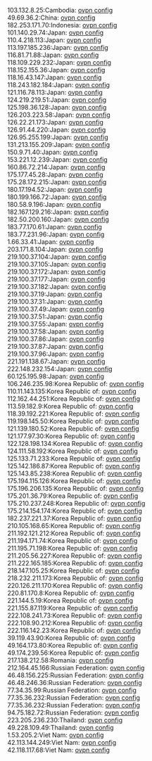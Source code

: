 103.132.8.25:Cambodia: [ovpn config](vpn/103_132_8_25.ovpn)  
49.69.36.2:China: [ovpn config](vpn/49_69_36_2.ovpn)  
182.253.171.70:Indonesia: [ovpn config](vpn/182_253_171_70.ovpn)  
101.140.29.74:Japan: [ovpn config](vpn/101_140_29_74.ovpn)  
110.4.218.113:Japan: [ovpn config](vpn/110_4_218_113.ovpn)  
113.197.185.236:Japan: [ovpn config](vpn/113_197_185_236.ovpn)  
116.81.71.88:Japan: [ovpn config](vpn/116_81_71_88.ovpn)  
118.109.229.232:Japan: [ovpn config](vpn/118_109_229_232.ovpn)  
118.152.155.36:Japan: [ovpn config](vpn/118_152_155_36.ovpn)  
118.16.43.147:Japan: [ovpn config](vpn/118_16_43_147.ovpn)  
118.243.182.184:Japan: [ovpn config](vpn/118_243_182_184.ovpn)  
121.116.78.113:Japan: [ovpn config](vpn/121_116_78_113.ovpn)  
124.219.219.51:Japan: [ovpn config](vpn/124_219_219_51.ovpn)  
125.198.36.128:Japan: [ovpn config](vpn/125_198_36_128.ovpn)  
126.203.223.58:Japan: [ovpn config](vpn/126_203_223_58.ovpn)  
126.22.21.173:Japan: [ovpn config](vpn/126_22_21_173.ovpn)  
126.91.44.220:Japan: [ovpn config](vpn/126_91_44_220.ovpn)  
126.95.255.199:Japan: [ovpn config](vpn/126_95_255_199.ovpn)  
131.213.155.209:Japan: [ovpn config](vpn/131_213_155_209.ovpn)  
150.9.71.40:Japan: [ovpn config](vpn/150_9_71_40.ovpn)  
153.221.12.239:Japan: [ovpn config](vpn/153_221_12_239.ovpn)  
160.86.72.214:Japan: [ovpn config](vpn/160_86_72_214.ovpn)  
175.177.45.28:Japan: [ovpn config](vpn/175_177_45_28.ovpn)  
175.28.172.215:Japan: [ovpn config](vpn/175_28_172_215.ovpn)  
180.17.194.52:Japan: [ovpn config](vpn/180_17_194_52.ovpn)  
180.199.166.72:Japan: [ovpn config](vpn/180_199_166_72.ovpn)  
180.58.9.196:Japan: [ovpn config](vpn/180_58_9_196.ovpn)  
182.167.129.216:Japan: [ovpn config](vpn/182_167_129_216.ovpn)  
182.50.200.160:Japan: [ovpn config](vpn/182_50_200_160.ovpn)  
183.77.170.61:Japan: [ovpn config](vpn/183_77_170_61.ovpn)  
183.77.231.96:Japan: [ovpn config](vpn/183_77_231_96.ovpn)  
1.66.33.41:Japan: [ovpn config](vpn/1_66_33_41.ovpn)  
203.171.8.104:Japan: [ovpn config](vpn/203_171_8_104.ovpn)  
219.100.37.104:Japan: [ovpn config](vpn/219_100_37_104.ovpn)  
219.100.37.105:Japan: [ovpn config](vpn/219_100_37_105.ovpn)  
219.100.37.172:Japan: [ovpn config](vpn/219_100_37_172.ovpn)  
219.100.37.177:Japan: [ovpn config](vpn/219_100_37_177.ovpn)  
219.100.37.182:Japan: [ovpn config](vpn/219_100_37_182.ovpn)  
219.100.37.19:Japan: [ovpn config](vpn/219_100_37_19.ovpn)  
219.100.37.31:Japan: [ovpn config](vpn/219_100_37_31.ovpn)  
219.100.37.49:Japan: [ovpn config](vpn/219_100_37_49.ovpn)  
219.100.37.51:Japan: [ovpn config](vpn/219_100_37_51.ovpn)  
219.100.37.55:Japan: [ovpn config](vpn/219_100_37_55.ovpn)  
219.100.37.58:Japan: [ovpn config](vpn/219_100_37_58.ovpn)  
219.100.37.86:Japan: [ovpn config](vpn/219_100_37_86.ovpn)  
219.100.37.87:Japan: [ovpn config](vpn/219_100_37_87.ovpn)  
219.100.37.96:Japan: [ovpn config](vpn/219_100_37_96.ovpn)  
221.191.138.67:Japan: [ovpn config](vpn/221_191_138_67.ovpn)  
222.148.232.154:Japan: [ovpn config](vpn/222_148_232_154.ovpn)  
60.125.195.98:Japan: [ovpn config](vpn/60_125_195_98.ovpn)  
106.246.235.98:Korea Republic of: [ovpn config](vpn/106_246_235_98.ovpn)  
110.11.143.135:Korea Republic of: [ovpn config](vpn/110_11_143_135.ovpn)  
112.162.44.251:Korea Republic of: [ovpn config](vpn/112_162_44_251.ovpn)  
113.59.182.9:Korea Republic of: [ovpn config](vpn/113_59_182_9.ovpn)  
118.39.192.221:Korea Republic of: [ovpn config](vpn/118_39_192_221.ovpn)  
119.198.145.50:Korea Republic of: [ovpn config](vpn/119_198_145_50.ovpn)  
121.139.180.52:Korea Republic of: [ovpn config](vpn/121_139_180_52.ovpn)  
121.177.97.30:Korea Republic of: [ovpn config](vpn/121_177_97_30.ovpn)  
122.128.198.134:Korea Republic of: [ovpn config](vpn/122_128_198_134.ovpn)  
124.111.58.192:Korea Republic of: [ovpn config](vpn/124_111_58_192.ovpn)  
125.133.71.233:Korea Republic of: [ovpn config](vpn/125_133_71_233.ovpn)  
125.142.186.87:Korea Republic of: [ovpn config](vpn/125_142_186_87.ovpn)  
125.143.85.238:Korea Republic of: [ovpn config](vpn/125_143_85_238.ovpn)  
175.194.115.126:Korea Republic of: [ovpn config](vpn/175_194_115_126.ovpn)  
175.196.206.135:Korea Republic of: [ovpn config](vpn/175_196_206_135.ovpn)  
175.201.36.79:Korea Republic of: [ovpn config](vpn/175_201_36_79.ovpn)  
175.210.237.248:Korea Republic of: [ovpn config](vpn/175_210_237_248.ovpn)  
175.214.154.174:Korea Republic of: [ovpn config](vpn/175_214_154_174.ovpn)  
182.237.221.37:Korea Republic of: [ovpn config](vpn/182_237_221_37.ovpn)  
210.105.168.65:Korea Republic of: [ovpn config](vpn/210_105_168_65.ovpn)  
211.192.121.212:Korea Republic of: [ovpn config](vpn/211_192_121_212.ovpn)  
211.194.171.74:Korea Republic of: [ovpn config](vpn/211_194_171_74.ovpn)  
211.195.71.198:Korea Republic of: [ovpn config](vpn/211_195_71_198.ovpn)  
211.205.56.227:Korea Republic of: [ovpn config](vpn/211_205_56_227.ovpn)  
211.222.165.185:Korea Republic of: [ovpn config](vpn/211_222_165_185.ovpn)  
218.147.105.25:Korea Republic of: [ovpn config](vpn/218_147_105_25.ovpn)  
218.232.211.173:Korea Republic of: [ovpn config](vpn/218_232_211_173.ovpn)  
220.126.211.170:Korea Republic of: [ovpn config](vpn/220_126_211_170.ovpn)  
220.81.170.8:Korea Republic of: [ovpn config](vpn/220_81_170_8.ovpn)  
221.144.5.19:Korea Republic of: [ovpn config](vpn/221_144_5_19.ovpn)  
221.155.87.119:Korea Republic of: [ovpn config](vpn/221_155_87_119.ovpn)  
222.108.241.73:Korea Republic of: [ovpn config](vpn/222_108_241_73.ovpn)  
222.108.90.212:Korea Republic of: [ovpn config](vpn/222_108_90_212.ovpn)  
222.116.142.23:Korea Republic of: [ovpn config](vpn/222_116_142_23.ovpn)  
39.119.43.90:Korea Republic of: [ovpn config](vpn/39_119_43_90.ovpn)  
49.164.173.80:Korea Republic of: [ovpn config](vpn/49_164_173_80.ovpn)  
49.174.239.56:Korea Republic of: [ovpn config](vpn/49_174_239_56.ovpn)  
217.138.212.58:Romania: [ovpn config](vpn/217_138_212_58.ovpn)  
212.164.45.166:Russian Federation: [ovpn config](vpn/212_164_45_166.ovpn)  
46.48.156.225:Russian Federation: [ovpn config](vpn/46_48_156_225.ovpn)  
46.48.246.36:Russian Federation: [ovpn config](vpn/46_48_246_36.ovpn)  
77.34.35.99:Russian Federation: [ovpn config](vpn/77_34_35_99.ovpn)  
77.35.36.232:Russian Federation: [ovpn config](vpn/77_35_36_232.ovpn)  
77.35.36.232:Russian Federation: [ovpn config](vpn/77_35_36_232.ovpn)  
94.75.182.72:Russian Federation: [ovpn config](vpn/94_75_182_72.ovpn)  
223.205.236.230:Thailand: [ovpn config](vpn/223_205_236_230.ovpn)  
49.228.109.49:Thailand: [ovpn config](vpn/49_228_109_49.ovpn)  
1.53.205.2:Viet Nam: [ovpn config](vpn/1_53_205_2.ovpn)  
42.113.144.249:Viet Nam: [ovpn config](vpn/42_113_144_249.ovpn)  
42.118.117.68:Viet Nam: [ovpn config](vpn/42_118_117_68.ovpn)  

